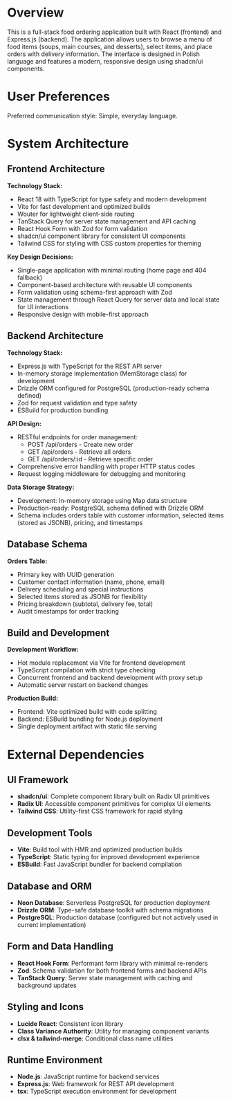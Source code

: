 # Overview

This is a full-stack food ordering application built with React (frontend) and Express.js (backend). The application allows users to browse a menu of food items (soups, main courses, and desserts), select items, and place orders with delivery information. The interface is designed in Polish language and features a modern, responsive design using shadcn/ui components.

# User Preferences

Preferred communication style: Simple, everyday language.

# System Architecture

## Frontend Architecture

**Technology Stack:**
- React 18 with TypeScript for type safety and modern development
- Vite for fast development and optimized builds
- Wouter for lightweight client-side routing
- TanStack Query for server state management and API caching
- React Hook Form with Zod for form validation
- shadcn/ui component library for consistent UI components
- Tailwind CSS for styling with CSS custom properties for theming

**Key Design Decisions:**
- Single-page application with minimal routing (home page and 404 fallback)
- Component-based architecture with reusable UI components
- Form validation using schema-first approach with Zod
- State management through React Query for server data and local state for UI interactions
- Responsive design with mobile-first approach

## Backend Architecture

**Technology Stack:**
- Express.js with TypeScript for the REST API server
- In-memory storage implementation (MemStorage class) for development
- Drizzle ORM configured for PostgreSQL (production-ready schema defined)
- Zod for request validation and type safety
- ESBuild for production bundling

**API Design:**
- RESTful endpoints for order management:
  - POST /api/orders - Create new order
  - GET /api/orders - Retrieve all orders
  - GET /api/orders/:id - Retrieve specific order
- Comprehensive error handling with proper HTTP status codes
- Request logging middleware for debugging and monitoring

**Data Storage Strategy:**
- Development: In-memory storage using Map data structure
- Production-ready: PostgreSQL schema defined with Drizzle ORM
- Schema includes orders table with customer information, selected items (stored as JSONB), pricing, and timestamps

## Database Schema

**Orders Table:**
- Primary key with UUID generation
- Customer contact information (name, phone, email)
- Delivery scheduling and special instructions
- Selected items stored as JSONB for flexibility
- Pricing breakdown (subtotal, delivery fee, total)
- Audit timestamps for order tracking

## Build and Development

**Development Workflow:**
- Hot module replacement via Vite for frontend development
- TypeScript compilation with strict type checking
- Concurrent frontend and backend development with proxy setup
- Automatic server restart on backend changes

**Production Build:**
- Frontend: Vite optimized build with code splitting
- Backend: ESBuild bundling for Node.js deployment
- Single deployment artifact with static file serving

# External Dependencies

## UI Framework
- **shadcn/ui**: Complete component library built on Radix UI primitives
- **Radix UI**: Accessible component primitives for complex UI elements
- **Tailwind CSS**: Utility-first CSS framework for rapid styling

## Development Tools
- **Vite**: Build tool with HMR and optimized production builds
- **TypeScript**: Static typing for improved development experience
- **ESBuild**: Fast JavaScript bundler for backend compilation

## Database and ORM
- **Neon Database**: Serverless PostgreSQL for production deployment
- **Drizzle ORM**: Type-safe database toolkit with schema migrations
- **PostgreSQL**: Production database (configured but not actively used in current implementation)

## Form and Data Handling
- **React Hook Form**: Performant form library with minimal re-renders
- **Zod**: Schema validation for both frontend forms and backend APIs
- **TanStack Query**: Server state management with caching and background updates

## Styling and Icons
- **Lucide React**: Consistent icon library
- **Class Variance Authority**: Utility for managing component variants
- **clsx & tailwind-merge**: Conditional class name utilities

## Runtime Environment
- **Node.js**: JavaScript runtime for backend services
- **Express.js**: Web framework for REST API development
- **tsx**: TypeScript execution environment for development